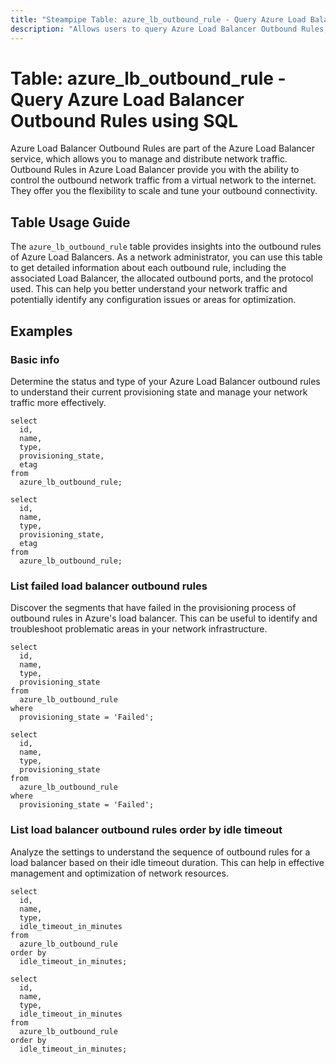 ```yaml
---
title: "Steampipe Table: azure_lb_outbound_rule - Query Azure Load Balancer Outbound Rules using SQL"
description: "Allows users to query Azure Load Balancer Outbound Rules, specifically providing details about outbound rules configured for Azure Load Balancers."
---
```


# Table: azure_lb_outbound_rule - Query Azure Load Balancer Outbound Rules using SQL

Azure Load Balancer Outbound Rules are part of the Azure Load Balancer service, which allows you to manage and distribute network traffic. Outbound Rules in Azure Load Balancer provide you with the ability to control the outbound network traffic from a virtual network to the internet. They offer you the flexibility to scale and tune your outbound connectivity.

## Table Usage Guide

The `azure_lb_outbound_rule` table provides insights into the outbound rules of Azure Load Balancers. As a network administrator, you can use this table to get detailed information about each outbound rule, including the associated Load Balancer, the allocated outbound ports, and the protocol used. This can help you better understand your network traffic and potentially identify any configuration issues or areas for optimization.

## Examples

### Basic info
Determine the status and type of your Azure Load Balancer outbound rules to understand their current provisioning state and manage your network traffic more effectively.

```sql+postgres
select
  id,
  name,
  type,
  provisioning_state,
  etag
from
  azure_lb_outbound_rule;
```

```sql+sqlite
select
  id,
  name,
  type,
  provisioning_state,
  etag
from
  azure_lb_outbound_rule;
```

### List failed load balancer outbound rules
Discover the segments that have failed in the provisioning process of outbound rules in Azure's load balancer. This can be useful to identify and troubleshoot problematic areas in your network infrastructure.

```sql+postgres
select
  id,
  name,
  type,
  provisioning_state
from
  azure_lb_outbound_rule
where
  provisioning_state = 'Failed';
```

```sql+sqlite
select
  id,
  name,
  type,
  provisioning_state
from
  azure_lb_outbound_rule
where
  provisioning_state = 'Failed';
```

### List load balancer outbound rules order by idle timeout
Analyze the settings to understand the sequence of outbound rules for a load balancer based on their idle timeout duration. This can help in effective management and optimization of network resources.

```sql+postgres
select
  id,
  name,
  type,
  idle_timeout_in_minutes
from
  azure_lb_outbound_rule
order by
  idle_timeout_in_minutes;
```

```sql+sqlite
select
  id,
  name,
  type,
  idle_timeout_in_minutes
from
  azure_lb_outbound_rule
order by
  idle_timeout_in_minutes;
```